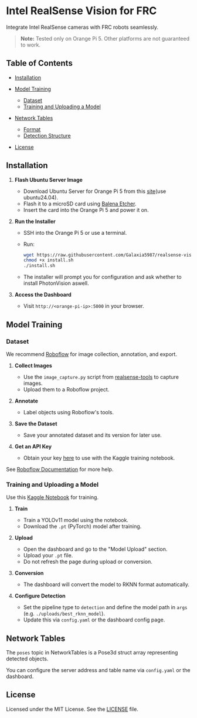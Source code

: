 # Intel RealSense Vision for FRC

Integrate Intel RealSense cameras with FRC robots seamlessly.

> **Note:** Tested only on Orange Pi 5. Other platforms are not guaranteed to work.

## Table of Contents

* [Installation](#installation)
* [Model Training](#model-training)

  * [Dataset](#dataset)
  * [Training and Uploading a Model](#training-and-uploading-a-model)
* [Network Tables](#network-tables)

  * [Format](#format)
  * [Detection Structure](#detection-structure)
* [License](#license)

## Installation

1. **Flash Ubuntu Server Image**

   * Download Ubuntu Server for Orange Pi 5 from this [site](https://joshua-riek.github.io/ubuntu-rockchip-download/boards/orangepi-5.html)(use ubuntu24.04).
   * Flash it to a microSD card using [Balena Etcher](https://www.balena.io/etcher/).
   * Insert the card into the Orange Pi 5 and power it on.

2. **Run the Installer**

   * SSH into the Orange Pi 5 or use a terminal.
   * Run:

     ```bash
     wget https://raw.githubusercontent.com/Galaxia5987/realsense-vision/refs/heads/main/install.sh
     chmod +x install.sh
     ./install.sh
     ```
   * The installer will prompt you for configuration and ask whether to install PhotonVision aswell.

3. **Access the Dashboard**

   * Visit `http://<orange-pi-ip>:5000` in your browser.

## Model Training

### Dataset

We recommend [Roboflow](https://roboflow.com/) for image collection, annotation, and export.

1. **Collect Images**

   * Use the `image_capture.py` script from [realsense-tools](https://github.com/Galaxia5987/realsense-tools) to capture images.
   * Upload them to a Roboflow project.

2. **Annotate**

   * Label objects using Roboflow's tools.

3. **Save the Dataset**

   * Save your annotated dataset and its version for later use.

4. **Get an API Key**

   * Obtain your key [here](https://app.roboflow.com/settings/api) to use with the Kaggle training notebook.

See [Roboflow Documentation](https://docs.roboflow.com/) for more help.

### Training and Uploading a Model

Use this [Kaggle Notebook](https://www.kaggle.com/code/adarwas/yolov11-traning) for training.

1. **Train**

   * Train a YOLOv11 model using the notebook.
   * Download the `.pt` (PyTorch) model after training.

2. **Upload**

   * Open the dashboard and go to the "Model Upload" section.
   * Upload your `.pt` file.
   * Do not refresh the page during upload or conversion.

3. **Conversion**

   * The dashboard will convert the model to RKNN format automatically.

4. **Configure Detection**

   * Set the pipeline type to `detection` and define the model path in `args` (e.g. `./uploads/best_rknn_model`).
   * Update this via `config.yaml` or the dashboard config page.

## Network Tables

The `poses` topic in NetworkTables is a Pose3d struct array representing detected objects.

You can configure the server address and table name via `config.yaml` or the dashboard.

## License

Licensed under the MIT License. See the [LICENSE](LICENSE) file.
